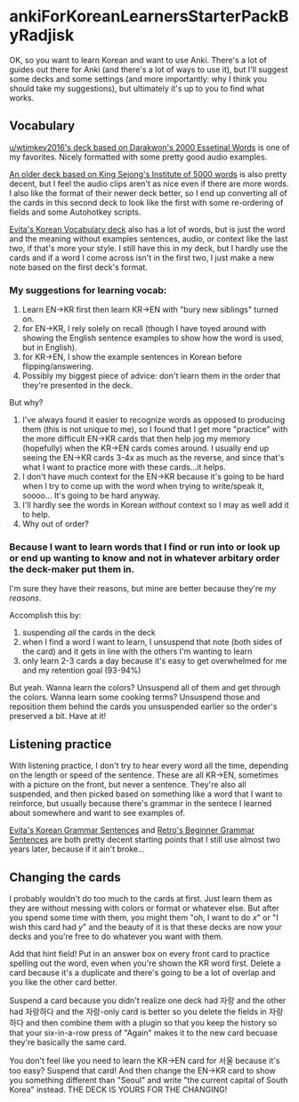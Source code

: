 # ankiForKoreanLearnersStarterPackByRadjisk
OK, so you want to learn Korean and want to use Anki. There's a lot of guides out there for Anki (and there's a lot of ways to use it), but I'll suggest some decks and some settings (and more importantly: why I think you should take my suggestions), but ultimately it's up to you to find what works.

## Vocabulary

[u/wtimkey2016's deck based on Darakwon's 2000 Essetinal Words](https://old.reddit.com/r/Korean/comments/18s8wvo/resource_i_made_my_dream_anki_deck_3000_word_deck/) is one of my favorites. Nicely formatted with some pretty good audio examples.

[An older deck based on King Sejong's Institute of 5000 words](https://old.reddit.com/r/Korean/comments/10gimr6/anki_deck_for_king_sejong_institute_vocabulary/) is also pretty decent, but I feel the audio clips aren't as nice even if there are more words. I also like the format of their newer deck better, so I end up converting all of the cards in this second deck to look like the first with some re-ordering of fields and some Autohotkey scripts.

[Evita's Korean Vocabulary deck](https://ankiweb.net/shared/info/4066961604) also has a lot of words, but is just the word and the meaning without examples sentences, audio, or context like the last two, if that's more your style. I still have this in my deck, but I hardly use the cards and if a word I come across isn't in the first two, I just make a new note based on the first deck's format.

### My suggestions for learning vocab:
1) Learn EN->KR first then learn KR->EN with "bury new siblings" turned on.
2) for EN->KR, I rely solely on recall (though I have toyed around with showing the English sentence examples to show how the word is used, but in English).
3) for KR->EN, I show the example sentences in Korean before flipping/answering.
4) Possibly my biggest piece of advice: don't learn them in the order that they're presented in the deck.

But why?
1) I've always found it easier to recognize words as opposed to producing them (this is not unique to me), so I found that I get more "practice" with the more difficult EN->KR cards that then help jog my memory (hopefully) when the KR->EN cards comes around. I usually end up seeing the EN->KR cards 3-4x as much as the reverse, and since that's what I want to practice more with these cards...it helps.
2) I don't have much context for the EN->KR because it's going to be hard when I try to come up with the word when trying to write/speak it, soooo... It's going to be hard anyway.
3) I'll hardly see the words in Korean *without* context so I may as well add it to help.
4) Why out of order?
   
### Because I want to learn words that I find or run into or look up or end up wanting to know and not in whatever arbitary order the deck-maker put them in.

I'm sure they have their reasons, but mine are better because they're *my reasons*.

Accomplish this by:
1) suspending *all* the cards in the deck
2) when I find a word I want to learn, I unsuspend that note (both sides of the card) and it gets in line with the others I'm wanting to learn
3) only learn 2-3 cards a day because it's easy to get overwhelmed for me and my retention goal (93-94%)
  
But yeah. Wanna learn the colors? Unsuspend all of them and get through the colors. Wanna learn some cooking terms? Unsuspend those and reposition them behind the cards you unsuspended earlier so the order's preserved a bit. Have at it!

## Listening practice

With listening practice, I don't try to hear every word all the time, depending on the length or speed of the sentence. These are all KR->EN, sometimes with a picture on the front, but never a sentence. They're also all suspended, and then picked based on something like a word that I want to reinforce, but usually because there's grammar in the sentece I learned about somewhere and want to see examples of.

[Evita's Korean Grammar Sentences](https://ankiweb.net/shared/info/3614346923) and [Retro's Beginner Grammar Sentences](https://ankiweb.net/shared/info/1842919283) are both pretty decent starting points that I still use almost two years later, because if it ain't broke...

## Changing the cards

I probably wouldn't do too much to the cards at first. Just learn them as they are without messing with colors or format or whatever else. But after you spend some time with them, you might them "oh, I want to do *x*" or "I wish this card had *y*" and the beauty of it is that these decks are now your decks and you're free to do whatever you want with them. 

Add that hint field! Put in an answer box on every front card to practice spelling out the word, even when you're shown the KR word first. Delete a card because it's a duplicate and there's going to be a lot of overlap and you like the other card better. 

Suspend a card because you didn't realize one deck had 자랑 and the other had 자랑하다 and the 자랑-only card is better so you delete the fields in 자랑하다 and then combine them with a plugin so that you keep the history so that your six-in-a-row press of "Again" makes it to the new card becuase they're basically the same card. 

You don't feel like you need to learn the KR->EN card for 서울 because it's too easy? Suspend that card! And then change the EN->KR card to show you something different than "Seoul" and write "the current capital of South Korea" instead. THE DECK IS YOURS FOR THE CHANGING!
